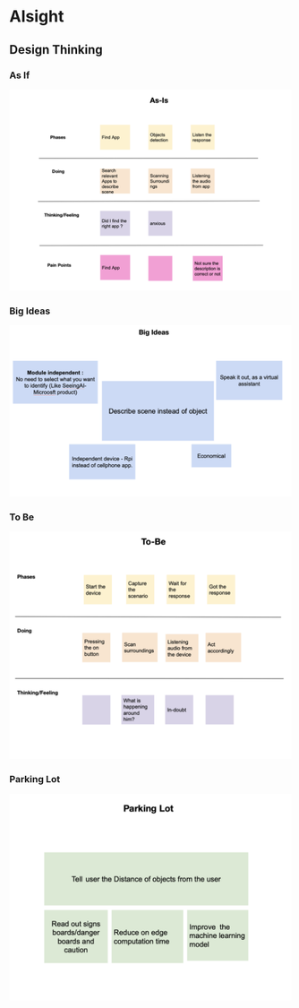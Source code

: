 # **AIsight**

## Design Thinking 

### **As If**

<img src="https://github.com/SJSUFall2019-CMPE272/AISight/blob/master/Images/As_is.png"/>

### **Big Ideas**

<img src="https://github.com/SJSUFall2019-CMPE272/AISight/blob/master/Images/BigIdeas.png"/>

### **To Be**

<img src="https://github.com/SJSUFall2019-CMPE272/AISight/blob/master/Images/ToBe.png"/>

### **Parking Lot**

<img src="https://github.com/SJSUFall2019-CMPE272/AISight/blob/master/Images/ParkingLot.png"/>

